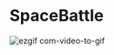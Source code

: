 # SpaceBattle
![ezgif com-video-to-gif](https://user-images.githubusercontent.com/53510413/235184194-4129d181-c488-4ddb-894c-95bd8d3d442c.gif)
